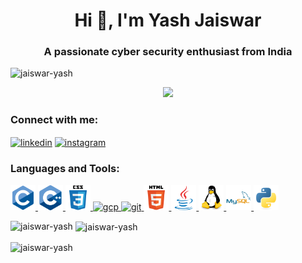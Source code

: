 <h1 align="center">Hi 👋, I'm Yash Jaiswar</h1>
<h3 align="center">A passionate cyber security enthusiast from India</h3>

<p align="left"> <img src="https://komarev.com/ghpvc/?username=jaiswar-yash&label=Profile%20views&color=0e75b6&style=flat" alt="jaiswar-yash" /> </p>

<div id="header" align="center">
  <img src="https://media.tenor.com/tZ2Xd8LqAnMAAAAd/typing-fast.gif" width="300"/>
</div>

<h3 align="left">Connect with me:</h3>
<p align="left">
<a href="https://linkedin.com/in/yash-jaiswar" target="blank"><img align="center" src="https://www.vectorlogo.zone/logos/linkedin/linkedin-icon.svg" alt="linkedin" height="30" width="40" /></a>
<a href="https://instagram.com/im.yash.jaiswar" target="blank"><img align="center" src="https://www.vectorlogo.zone/logos/instagram/instagram-icon.svg" alt="instagram" height="30" width="40" /></a>
</p>

<h3 align="left">Languages and Tools:</h3>
<p align="left"> <a href="https://www.cprogramming.com/" target="_blank" rel="noreferrer"> <img src="https://raw.githubusercontent.com/devicons/devicon/master/icons/c/c-original.svg" alt="c" width="40" height="40"/> </a> <a href="https://www.w3schools.com/cpp/" target="_blank" rel="noreferrer"> <img src="https://raw.githubusercontent.com/devicons/devicon/master/icons/cplusplus/cplusplus-original.svg" alt="cplusplus" width="40" height="40"/> </a> <a href="https://www.w3schools.com/css/" target="_blank" rel="noreferrer"> <img src="https://raw.githubusercontent.com/devicons/devicon/master/icons/css3/css3-original-wordmark.svg" alt="css3" width="40" height="40"/> </a> <a href="https://cloud.google.com" target="_blank" rel="noreferrer"> <img src="https://www.vectorlogo.zone/logos/google_cloud/google_cloud-icon.svg" alt="gcp" width="40" height="40"/> </a> <a href="https://git-scm.com/" target="_blank" rel="noreferrer"> <img src="https://www.vectorlogo.zone/logos/git-scm/git-scm-icon.svg" alt="git" width="40" height="40"/> </a> <a href="https://www.w3.org/html/" target="_blank" rel="noreferrer"> <img src="https://raw.githubusercontent.com/devicons/devicon/master/icons/html5/html5-original-wordmark.svg" alt="html5" width="40" height="40"/> </a> <a href="https://www.java.com" target="_blank" rel="noreferrer"> <img src="https://raw.githubusercontent.com/devicons/devicon/master/icons/java/java-original.svg" alt="java" width="40" height="40"/> </a> <a href="https://www.linux.org/" target="_blank" rel="noreferrer"> <img src="https://raw.githubusercontent.com/devicons/devicon/master/icons/linux/linux-original.svg" alt="linux" width="40" height="40"/> </a> <a href="https://www.mysql.com/" target="_blank" rel="noreferrer"> <img src="https://raw.githubusercontent.com/devicons/devicon/master/icons/mysql/mysql-original-wordmark.svg" alt="mysql" width="40" height="40"/> </a> <a href="https://www.python.org" target="_blank" rel="noreferrer"> <img src="https://raw.githubusercontent.com/devicons/devicon/master/icons/python/python-original.svg" alt="python" width="40" height="40"/> </a> </p>

<p><img align="left" src="https://github-readme-stats.vercel.app/api/top-langs?username=jaiswar-yash&show_icons=true&locale=en&layout=compact" alt="jaiswar-yash" /></p>

<p>&nbsp;<img align="center" src="https://github-readme-stats.vercel.app/api?username=jaiswar-yash&show_icons=true&locale=en" alt="jaiswar-yash" /></p>

<p><img align="center" src="https://github-readme-streak-stats.herokuapp.com/?user=jaiswar-yash&" alt="jaiswar-yash" /></p>
